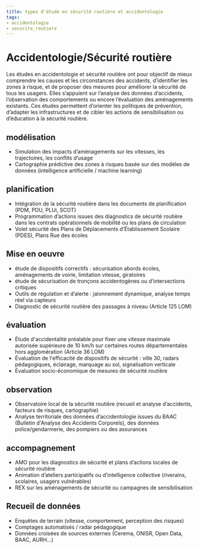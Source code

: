 ```yaml
---
title: types d'étude en sécurité routière et accidentologie
tags:
- accidentologie
- securite_routiere
---
```

# Accidentologie/Sécurité routière
Les études en accidentologie et sécurité routière ont pour objectif de mieux comprendre les causes et les circonstances des accidents, d’identifier les zones à risque, et de proposer des mesures pour améliorer la sécurité de tous les usagers. Elles s’appuient sur l’analyse des données d’accidents, l’observation des comportements ou encore l’évaluation des aménagements existants. Ces études permettent d’orienter les politiques de prévention, d’adapter les infrastructures et de cibler les actions de sensibilisation ou d’éducation à la sécurité routière. 

## modélisation
- Simulation des impacts d’aménagements sur les vitesses, les trajectoires, les conflits d’usage
- Cartographie prédictive des zones à risques basée sur des modèles de données (intelligence artificielle / machine learning)

## planification
- Intégration de la sécurité routière dans les documents de planification (PDM, PDU, PLUi, SCOT)
- Programmation d’actions issues des diagnostics de sécurité routière dans les contrats opérationnels de mobilité ou les plans de circulation
- Volet sécurité des Plans de Déplacements d’Établissement Scolaire (PDES), Plans Rue des écoles

## Mise en oeuvre
- étude de dispositifs correctifs : sécurisation abords écoles, aménagements de voirie, limitation vitesse, giratoires
- étude de sécurisation de tronçons accidentogènes ou d’intersections critiques
- Outils de régulation et d’alerte : jalonnement dynamique, analyse temps réel via capteurs
- Diagnostic de sécurité routière des passages à niveau (Article 125 LOM)

## évaluation
- Étude d'accidentalité préalable pour fixer une vitesse maximale autorisée supérieure de 10 km/h sur certaines routes départementales hors agglomération (Article 36 LOM)
- Évaluation de l'efficacité de dispositifs de sécurité : ville 30, radars pédagogiques, éclairage, marquage au sol, signalisation verticale
- Évaluation socio-économique de mesures de sécurité routière

## observation
- Observatoire local de la sécurité routière (recueil et analyse d’accidents, facteurs de risques, cartographie)
- Analyse territoriale des données d’accidentologie issues du BAAC (Bulletin d'Analyse des Accidents Corporels), des données police/gendarmerie, des pompiers ou des assurances

## accompagnement
- AMO pour les diagnostics de sécurité et plans d’actions locales de sécurité routière
- Animation d’ateliers participatifs ou d’intelligence collective (riverains, scolaires, usagers vulnérables)
- REX sur les aménagements de sécurité ou campagnes de sensibilisation

## Recueil de données
- Enquêtes de terrain (vitesse, comportement, perception des risques)
- Comptages automatisés / radar pédagogique
- Données croisées de sources externes (Cerema, ONISR, Open Data, BAAC, AURH…)
